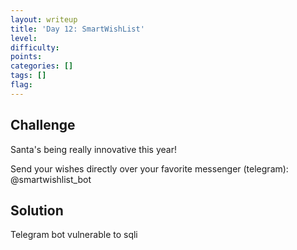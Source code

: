 ```yaml
---
layout: writeup
title: 'Day 12: SmartWishList'
level:
difficulty:
points:
categories: []
tags: []
flag:
---
```

## Challenge

Santa's being really innovative this year!

Send your wishes directly over your favorite messenger (telegram):
@smartwishlist\_bot

## Solution

Telegram bot vulnerable to sqli

